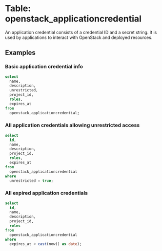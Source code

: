 # Table: openstack_applicationcredential

An application credential consists of a credential ID and a secret string. It is used by applications to interact with OpenStack and deployed resources.

## Examples

### Basic application credential info

```sql
select
  name,
  description,
  unrestricted,
  project_id,
  roles,
  expires_at
from
  openstack_applicationcredential;
```

### All application credentials allowing unrestricted access

```sql
select
  id,
  name,
  description,
  project_id,
  roles,
  expires_at
from
  openstack_applicationcredential
where
  unrestricted = true;
```

### All expired application credentials

```sql
select
  id,
  name,
  description,
  project_id,
  roles
from
  openstack_applicationcredential
where
  expires_at < cast(now() as date);
```
